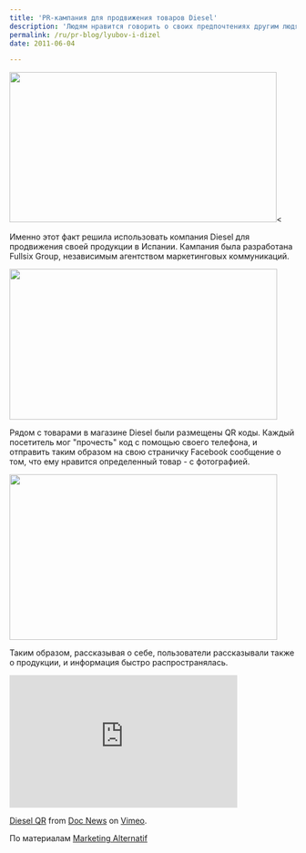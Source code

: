 ```yaml
---
title: 'PR-кампания для продвижения товаров Diesel'
description: 'Людям нравится говорить о своих предпочтениях другим людям, вообще нравится делиться эмоциями и впечатлениями. Поэтому на кнопку &quot;мне нравится&quot; в facebook нажимают 3 миллиарда раз каждый день. &lt;'
permalink: /ru/pr-blog/lyubov-i-dizel
date: 2011-06-04

---
```


<img src="{{ site.assets }}/upload/diesel-like.jpg" alt="" class="post__img" width="469" height="264"><

 Именно этот факт решила использовать компания Diesel для продвижения своей продукции в Испании. Кампания была разработана Fullsix Group, независимым агентством маркетинговых коммуникаций.

<img src="{{ site.assets }}/upload/diesel-like-2.jpg" alt="" class="post__img" width="470" height="265">

Рядом с товарами в магазине Diesel были размещены  QR коды. Каждый посетитель мог "прочесть" код с помощью своего телефона, и отправить таким образом на свою страничку Facebook сообщение о том, что ему нравится определенный товар - с фотографией.

<img src="{{ site.assets }}/upload/actu_9563_vignette.jpg" alt="" class="post__img" width="470" height="291">

Таким образом, рассказывая о  себе, пользователи рассказывали также о продукции, и информация быстро распространялась.

<iframe src="http://player.vimeo.com/video/24315112?title=0&amp;byline=0&amp;portrait=0" width="400" height="233" frameborder="0"></iframe><p><a href="http://vimeo.com/24315112">Diesel QR</a> from <a href="http://vimeo.com/user2613261">Doc News</a> on <a href="http://vimeo.com">Vimeo</a>.</p>

По материалам <a href="http://www.marketing-alternatif.com/category/ambient/">Marketing Alternatif</a>

